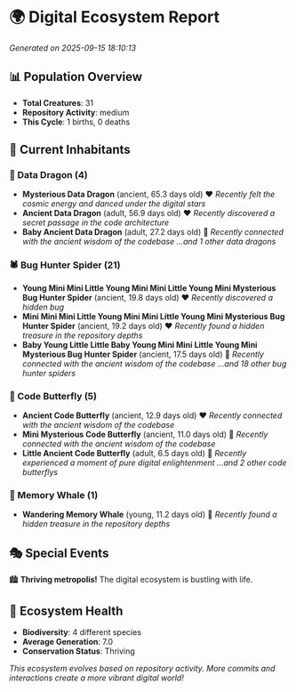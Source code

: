 # 🌍 Digital Ecosystem Report
*Generated on 2025-09-15 18:10:13*

## 📊 Population Overview
- **Total Creatures**: 31
- **Repository Activity**: medium
- **This Cycle**: 1 births, 0 deaths

## 👥 Current Inhabitants

### 🐉 Data Dragon (4)
- **Mysterious Data Dragon** (ancient, 65.3 days old) ❤️
  *Recently felt the cosmic energy and danced under the digital stars*
- **Ancient Data Dragon** (adult, 56.9 days old) ❤️
  *Recently discovered a secret passage in the code architecture*
- **Baby Ancient Data Dragon** (adult, 27.2 days old) 💚
  *Recently connected with the ancient wisdom of the codebase*
  *...and 1 other data dragons*

### 🕷️ Bug Hunter Spider (21)
- **Young Mini Mini Little Young Mini Mini Little Young Mini Mysterious Bug Hunter Spider** (ancient, 19.8 days old) ❤️
  *Recently discovered a hidden bug*
- **Mini Mini Mini Little Young Mini Mini Little Young Mini Mysterious Bug Hunter Spider** (ancient, 19.2 days old) ❤️
  *Recently found a hidden treasure in the repository depths*
- **Baby Young Little Little Baby Young Mini Mini Little Young Mini Mysterious Bug Hunter Spider** (ancient, 17.5 days old) 💛
  *Recently connected with the ancient wisdom of the codebase*
  *...and 18 other bug hunter spiders*

### 🦋 Code Butterfly (5)
- **Ancient Code Butterfly** (ancient, 12.9 days old) ❤️
  *Recently connected with the ancient wisdom of the codebase*
- **Mini Mysterious Code Butterfly** (ancient, 11.0 days old) 💛
  *Recently connected with the ancient wisdom of the codebase*
- **Little Ancient Code Butterfly** (adult, 6.5 days old) 💚
  *Recently experienced a moment of pure digital enlightenment*
  *...and 2 other code butterflys*

### 🐋 Memory Whale (1)
- **Wandering Memory Whale** (young, 11.2 days old) 💚
  *Recently found a hidden treasure in the repository depths*

## 🎭 Special Events

🏙️ **Thriving metropolis!** The digital ecosystem is bustling with life.

## 🔬 Ecosystem Health
- **Biodiversity**: 4 different species
- **Average Generation**: 7.0
- **Conservation Status**: Thriving

*This ecosystem evolves based on repository activity. More commits and interactions create a more vibrant digital world!*